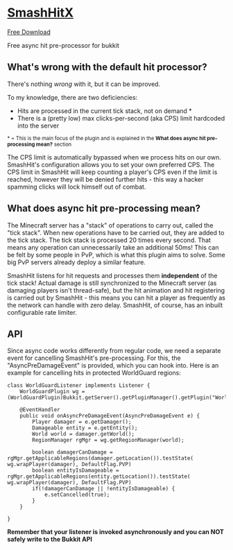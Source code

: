 # [SmashHitX](https://www.spigotmc.org/resources/smashhitx.89170/)
[Free Download](https://www.spigotmc.org/resources/smashhitx.89170/)


Free async hit pre-processor for bukkit

What's wrong with the default hit processor?
---
There's nothing _wrong_ with it, but it can be improved.

To my knowledge, there are two deficiencies:
* Hits are processed in the current tick stack, not on demand *
* There is a (pretty low) max clicks-per-second (aka CPS) limit hardcoded into the server

<sup>* = This is the main focus of the plugin and is explained in the **What does async hit pre-processing mean?** section</sup>

The CPS limit is automatically bypassed when we process hits on our own. SmashHit's configuration allows you to set
your own preferred CPS. The CPS limit in SmashHit will keep counting a player's CPS even if the limit is reached,
however they will be denied further hits - this way a hacker spamming clicks will lock himself out of combat.

What does async hit pre-processing mean?
---
The Minecraft server has a "stack" of operations to carry out, called the "tick stack". When new operations have to be
carried out, they are added to the tick stack. The tick stack is processed 20 times every second. That means any
operation can unnecessarily take an additional 50ms! This can be felt by some people in PvP, which is what this plugin
aims to solve. Some big PvP servers already deploy a similar feature.

SmashHit listens for hit requests and processes them **independent** of the tick stack! Actual damage is still
synchronized to the Minecraft server (as damaging players isn't thread-safe), but the hit animation and hit registering
is carried out by SmashHit - this means you can hit a player as frequently as the network can handle with zero delay.
SmashHit, of course, has an inbuilt configurable rate limiter.

API
---
Since async code works differently from regular code, we need a separate event for cancelling SmashHit's pre-processing.
For this, the "AsyncPreDamageEvent" is provided, which you can hook into. Here is an example for cancelling hits in
protected WorldGuard regions:
```
class WorldGuardListener implements Listener {
	WorldGuardPlugin wg = (WorldGuardPlugin)Bukkit.getServer().getPluginManager().getPlugin("WorldGuard");

	@EventHandler
	public void onAsyncPreDamageEvent(AsyncPreDamageEvent e) {
		Player damager = e.getDamager();
		Damageable entity = e.getEntity();
		World world = damager.getWorld();
		RegionManager rgMgr = wg.getRegionManager(world);

        boolean damagerCanDamage = rgMgr.getApplicableRegions(damager.getLocation()).testState( wg.wrapPlayer(damager), DefaultFlag.PVP)
        boolean entityIsDamageable = rgMgr.getApplicableRegions(entity.getLocation()).testState( wg.wrapPlayer(damager), DefaultFlag.PVP)
		if(!damagerCanDamage || !entityIsDamageable) {
			e.setCancelled(true);
		}
	}

}
```
**Remember that your listener is invoked asynchronously and you can NOT safely write to the Bukkit API**
